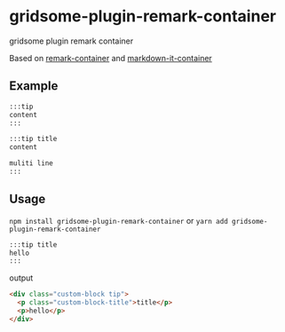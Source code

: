 # gridsome-plugin-remark-container
 gridsome plugin remark container


Based on [remark-container](https://github.com/zWingz/remark-container) and [markdown-it-container](https://github.com/markdown-it/markdown-it-container)

## Example

``` markdown
:::tip
content
:::
```

``` markdown
:::tip title
content

muliti line
:::
```

## Usage

`npm install gridsome-plugin-remark-container`
or
`yarn add gridsome-plugin-remark-container`

```md
:::tip title
hello
:::
```

output

```html
<div class="custom-block tip">
  <p class="custom-block-title">title</p>
  <p>hello</p>
</div>
```
